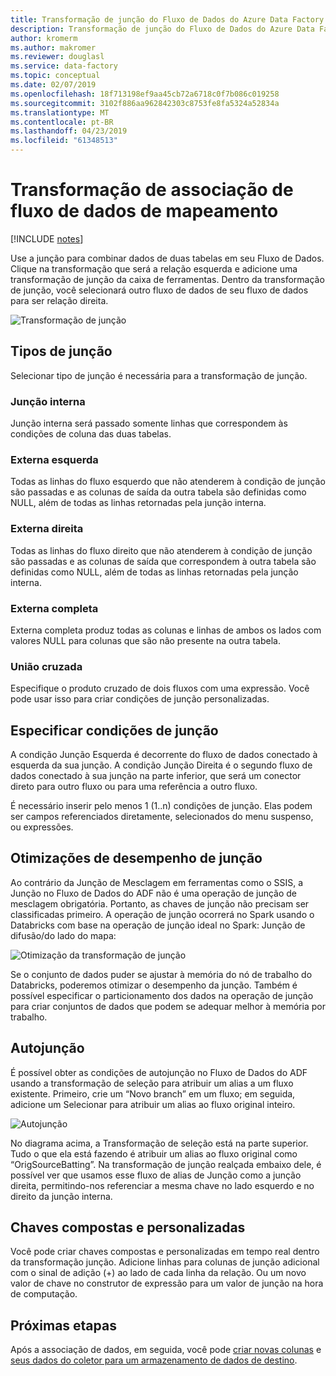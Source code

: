 ```yaml
---
title: Transformação de junção do Fluxo de Dados do Azure Data Factory
description: Transformação de junção do Fluxo de Dados do Azure Data Factory
author: kromerm
ms.author: makromer
ms.reviewer: douglasl
ms.service: data-factory
ms.topic: conceptual
ms.date: 02/07/2019
ms.openlocfilehash: 18f713198ef9aa45cb72a6718c0f7b086c019258
ms.sourcegitcommit: 3102f886aa962842303c8753fe8fa5324a52834a
ms.translationtype: MT
ms.contentlocale: pt-BR
ms.lasthandoff: 04/23/2019
ms.locfileid: "61348513"
---
```

# <a name="mapping-data-flow-join-transformation"></a>Transformação de associação de fluxo de dados de mapeamento

[!INCLUDE [notes](../../includes/data-factory-data-flow-preview.md)]

Use a junção para combinar dados de duas tabelas em seu Fluxo de Dados. Clique na transformação que será a relação esquerda e adicione uma transformação de junção da caixa de ferramentas. Dentro da transformação de junção, você selecionará outro fluxo de dados de seu fluxo de dados para ser relação direita.

![Transformação de junção](media/data-flow/join.png "Junção")

## <a name="join-types"></a>Tipos de junção

Selecionar tipo de junção é necessária para a transformação de junção.

### <a name="inner-join"></a>Junção interna

Junção interna será passado somente linhas que correspondem às condições de coluna das duas tabelas.

### <a name="left-outer"></a>Externa esquerda

Todas as linhas do fluxo esquerdo que não atenderem à condição de junção são passadas e as colunas de saída da outra tabela são definidas como NULL, além de todas as linhas retornadas pela junção interna.

### <a name="right-outer"></a>Externa direita

Todas as linhas do fluxo direito que não atenderem à condição de junção são passadas e as colunas de saída que correspondem à outra tabela são definidas como NULL, além de todas as linhas retornadas pela junção interna.

### <a name="full-outer"></a>Externa completa

Externa completa produz todas as colunas e linhas de ambos os lados com valores NULL para colunas que são não presente na outra tabela.

### <a name="cross-join"></a>União cruzada

Especifique o produto cruzado de dois fluxos com uma expressão. Você pode usar isso para criar condições de junção personalizadas.

## <a name="specify-join-conditions"></a>Especificar condições de junção

A condição Junção Esquerda é decorrente do fluxo de dados conectado à esquerda da sua junção. A condição Junção Direita é o segundo fluxo de dados conectado à sua junção na parte inferior, que será um conector direto para outro fluxo ou para uma referência a outro fluxo.

É necessário inserir pelo menos 1 (1..n) condições de junção. Elas podem ser campos referenciados diretamente, selecionados do menu suspenso, ou expressões.

## <a name="join-performance-optimizations"></a>Otimizações de desempenho de junção

Ao contrário da Junção de Mesclagem em ferramentas como o SSIS, a Junção no Fluxo de Dados do ADF não é uma operação de junção de mesclagem obrigatória. Portanto, as chaves de junção não precisam ser classificadas primeiro. A operação de junção ocorrerá no Spark usando o Databricks com base na operação de junção ideal no Spark: Junção de difusão/do lado do mapa:

![Otimização da transformação de junção](media/data-flow/joinoptimize.png "Otimização de junção")

Se o conjunto de dados puder se ajustar à memória do nó de trabalho do Databricks, poderemos otimizar o desempenho da junção. Também é possível especificar o particionamento dos dados na operação de junção para criar conjuntos de dados que podem se adequar melhor à memória por trabalho.

## <a name="self-join"></a>Autojunção

É possível obter as condições de autojunção no Fluxo de Dados do ADF usando a transformação de seleção para atribuir um alias a um fluxo existente. Primeiro, crie um “Novo branch” em um fluxo; em seguida, adicione um Selecionar para atribuir um alias ao fluxo original inteiro.

![Autojunção](media/data-flow/selfjoin.png "Autojunção")

No diagrama acima, a Transformação de seleção está na parte superior. Tudo o que ela está fazendo é atribuir um alias ao fluxo original como “OrigSourceBatting”. Na transformação de junção realçada embaixo dele, é possível ver que usamos esse fluxo de alias de Junção como a junção direita, permitindo-nos referenciar a mesma chave no lado esquerdo e no direito da junção interna.

## <a name="composite-and-custom-keys"></a>Chaves compostas e personalizadas

Você pode criar chaves compostas e personalizadas em tempo real dentro da transformação junção. Adicione linhas para colunas de junção adicional com o sinal de adição (+) ao lado de cada linha da relação. Ou um novo valor de chave no construtor de expressão para um valor de junção na hora de computação.

## <a name="next-steps"></a>Próximas etapas

Após a associação de dados, em seguida, você pode [criar novas colunas](data-flow-derived-column.md) e [seus dados do coletor para um armazenamento de dados de destino](data-flow-sink.md).

